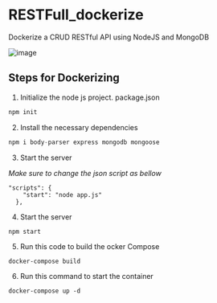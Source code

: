 # RESTFull_dockerize
Dockerize a CRUD RESTful API using NodeJS and MongoDB

![image](https://github.com/ChathraNavoda/RESTFull_dockerize/assets/91416868/d5aa9950-5764-47e6-9b9f-ca1291dadf65)

## Steps for Dockerizing

1. Initialize the node js project. package.json
```javascript
npm init
```
2. Install the necessary dependencies
```javascript
npm i body-parser express mongodb mongoose
```
3. Start the server

*Make sure to change the json script as bellow*
```
"scripts": {
    "start": "node app.js"
  },
```
4. Start the server
```javascript
npm start 
```
5. Run this code to build the ocker Compose
```
docker-compose build 
```
6. Run this command to start the container

```
docker-compose up -d 
```
